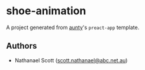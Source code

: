# shoe-animation

A project generated from [aunty](https://github.com/abcnews/aunty)'s `preact-app` template.

## Authors

- Nathanael Scott ([scott.nathanael@abc.net.au](mailto:scott.nathanael@abc.net.au))
